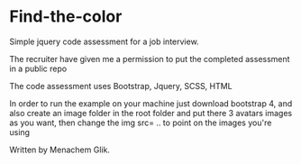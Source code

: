 # Find-the-color
Simple jquery code assessment for a job interview.

The recruiter have given me a permission to put the completed assessment in a public repo


The code assessment uses Bootstrap, Jquery, SCSS, HTML

In order to run the example on your machine just download bootstrap 4, and also create an image folder in the root folder and put there 3 avatars images as you want, then change the img src= .. to point on the images you're using

Written by Menachem Glik. 

